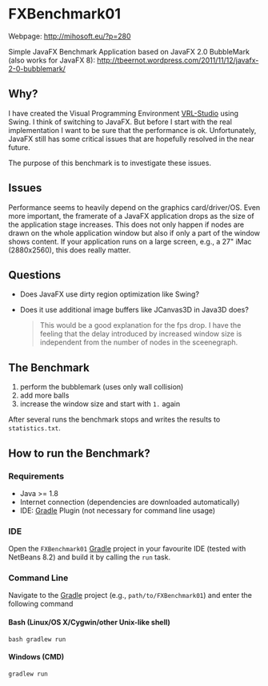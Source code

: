 FXBenchmark01
=============

Webpage: http://mihosoft.eu/?p=280

Simple JavaFX Benchmark Application based on JavaFX 2.0 BubbleMark (also works for JavaFX 8): http://tbeernot.wordpress.com/2011/11/12/javafx-2-0-bubblemark/

## Why? ##
I have created the Visual Programming Environment [VRL-Studio](http://vrl-studio.mihosoft.eu/) using Swing. I think of switching to JavaFX. But before I start with the real implementation I want to be sure that the performance is ok. Unfortunately, JavaFX still has some critical issues that are hopefully resolved in the near future.

The purpose of this benchmark is to investigate these issues.

## Issues ##
Performance seems to heavily depend on the graphics card/driver/OS. Even more important, the framerate of a JavaFX application drops as the size of the application stage increases. This does not only happen if nodes are drawn on the whole application window but also if only a part of the window shows content. If your application runs on a large screen, e.g., a 27" iMac (2880x2560), this does really matter.

## Questions ##

- Does JavaFX use dirty region optimization like Swing?

- Does it use additional image buffers like JCanvas3D in Java3D does?

  > This would be a good explanation for the fps drop. I have the feeling that the delay introduced by increased window size is independent from the number of nodes in the sceenegraph.


## The Benchmark ##
1. perform the bubblemark (uses only wall collision)
2. add more balls
3. increase the window size and start with `1.` again

After several runs the benchmark stops and writes the results to `statistics.txt`.

## How to run the Benchmark?

### Requirements

- Java >= 1.8
- Internet connection (dependencies are downloaded automatically)
- IDE: [Gradle](http://www.gradle.org/) Plugin (not necessary for command line usage)

### IDE

Open the `FXBenchmark01` [Gradle](http://www.gradle.org/) project in your favourite IDE (tested with NetBeans 8.2) and build it
by calling the `run` task.

### Command Line

Navigate to the [Gradle](http://www.gradle.org/) project (e.g., `path/to/FXBenchmark01`) and enter the following command

#### Bash (Linux/OS X/Cygwin/other Unix-like shell)

    bash gradlew run
    
#### Windows (CMD)

    gradlew run
